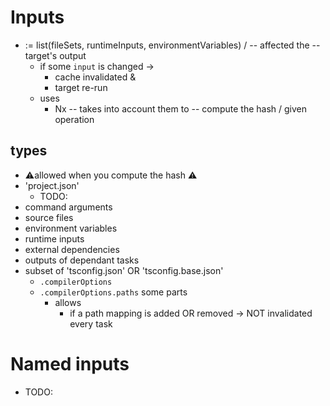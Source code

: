 # Inputs
* := list(fileSets, runtimeInputs, environmentVariables) / -- affected the -- target's output
  * if some `input` is changed -> 
    * cache invalidated &
    * target re-run
  * uses
    * Nx -- takes into account them to -- compute the hash / given operation

## types
* ⚠️allowed when you compute the hash ⚠️
* 'project.json'
  * TODO:
* command arguments
* source files
* environment variables
* runtime inputs
* external dependencies
* outputs of dependant tasks
* subset of 'tsconfig.json' OR 'tsconfig.base.json'
  * `.compilerOptions`
  * `.compilerOptions.paths` some parts
    * allows
      * if a path mapping is added OR removed -> NOT invalidated every task

# Named inputs
* TODO:
